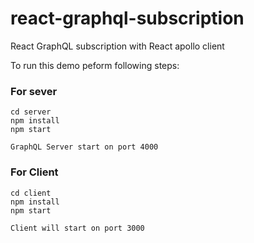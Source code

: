 # react-graphql-subscription
React GraphQL subscription with React apollo client 


To run this demo peform following steps:

### For sever
```
cd server
npm install
npm start
```
`GraphQL Server start on port 4000`

### For Client 
```
cd client
npm install
npm start
```

`Client will start on port 3000`